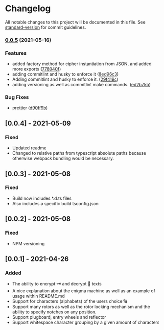 # Changelog

All notable changes to this project will be documented in this file. See [standard-version](https://github.com/conventional-changelog/standard-version) for commit guidelines.

### [0.0.5](https://github.com/marlonbarcarol/enigma-engine/compare/v0.0.4...v0.0.5) (2021-05-16)

### Features

- added factory method for cipher instantiation from JSON, and added more exports ([778040f](https://github.com/marlonbarcarol/enigma-engine/commit/778040ff9a62a2f14771c3cf8d7be5e02bd864e5))
- adding commitlint and husky to enforce it ([8ed96c3](https://github.com/marlonbarcarol/enigma-engine/commit/8ed96c3c05631dc66183f40c52b44e81609206cd))
- Adding commitlint and husky to enforce it. ([29f419c](https://github.com/marlonbarcarol/enigma-engine/commit/29f419c0cf20cf9e4b0c932c3be465592ca50c84))
- adding versioning as well as commitlint make commands. ([ed2b75b](https://github.com/marlonbarcarol/enigma-engine/commit/ed2b75bebd18e676e13701889f345746c61d32b1))

### Bug Fixes

- prettier ([d90ff9b](https://github.com/marlonbarcarol/enigma-engine/commit/d90ff9bd4f0563eeb1d45f6d735fe7176be7db5c))

## [0.0.4] - 2021-05-09

### Fixed

- Updated readme
- Changed to relative paths from typescript absolute paths because otherwise webpack bundling would be necessary.

## [0.0.3] - 2021-05-08

### Fixed

- Build now includes \*.d.ts files
- Also includes a specific build tsconfig.json

## [0.0.2] - 2021-05-08

### Fixed

- NPM versioning

## [0.0.1] - 2021-04-26

### Added

- The ability to encrypt 🗝 and decrypt 🔐 texts
- A nice explanation about the enigma machine as well as an example of usage within README.md
- Support for characters (alphabets) of the users choice 🔠
- Support many rotors as well as the rotor locking mechanism and the ability to specify notches on any position.
- Support plugboard, entry wheels and reflector
- Support whitespace character grouping by a given amount of characters
